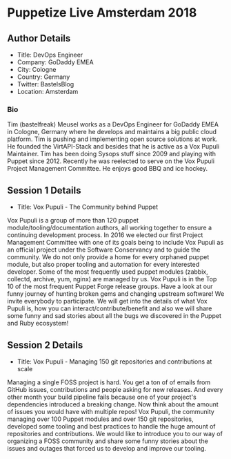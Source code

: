 # Puppetize Live Amsterdam 2018

## Author Details

* Title: DevOps Engineer
* Company: GoDaddy EMEA
* City: Cologne
* Country: Germany
* Twitter: BastelsBlog
* Location: Amsterdam

### Bio

Tim (bastelfreak) Meusel works as a DevOps Engineer for GoDaddy EMEA in Cologne,
Germany where he develops and maintains a big public cloud platform. Tim is
pushing and implementing open source solutions at work. He founded the
VirtAPI-Stack and besides that he is active as a Vox Pupuli Maintainer. Tim has
been doing Sysops stuff since 2009 and playing with Puppet since 2012. Recently
he was reelected to serve on the Vox Pupuli Project Management Committee. He
enjoys good BBQ and ice hockey.

## Session 1 Details

* Title: Vox Pupuli - The Community behind Puppet

Vox Pupuli is a group of more than 120 puppet module/tooling/documentation
authors, all working together to ensure a continuing development process. In
2016 we elected our first Project Management Committee with one of its goals
being to include Vox Pupuli as an official project under the Software
Conservancy and to guide the community. We do not only provide a home for every
orphaned puppet module, but also proper tooling and automation for every
interested developer. Some of the most frequently used puppet modules (zabbix,
collectd, archive, yum, nginx) are managed by us. Vox Pupuli is in the Top 10
of the most frequent Puppet Forge release groups. Have a look at our funny
journey of hunting broken gems and changing upstream software! We invite
everybody to participate. We will get into the details of what Vox Pupuli is,
how you can interact/contribute/benefit and also we will share some funny and
sad stories about all the bugs we discovered in the Puppet and Ruby ecosystem!

## Session 2 Details

* Title: Vox Pupuli  - Managing 150 git repositories and contributions at scale

Managing a single FOSS project is hard. You get a ton of of emails from GitHub
issues, contributions and people asking for new releases. And every other month
your build pipeline fails because one of your project's dependencies introduced
a breaking change. Now think about the amount of issues you would have with
multiple repos! Vox Pupuli, the community managing over 100 Puppet modules and
over 150 git repositories, developed some tooling and best practices to handle
the huge amount of repositories and contributions. We would like to introduce
you to our way of organizing a FOSS community and share some funny stories
about the issues and outages that forced us to develop and improve our tooling.
